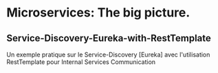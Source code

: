 # Microservices: The big picture.
## Service-Discovery-Eureka-with-RestTemplate
Un exemple pratique sur le Service-Discovery [Eureka] avec l'utilisation RestTemplate pour Internal Services Communication
